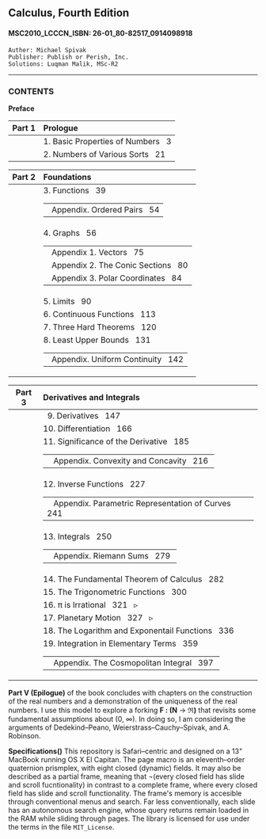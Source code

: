 ## Calculus, Fourth Edition
#### MSC2010_LCCCN_ISBN: 26-01_80-82517_0914098918
```
Auther: Michael Spivak  
Publisher: Publish or Perish, Inc.  
Solutions: Luqman Malik, MSc-R2
```

---
### CONTENTS 

__Preface__

| Part 1   |  Prologue                               |
|----------|:----------------------------------------|
|          |  1. Basic Properties of Numbers &nbsp; 3 |
|          |  2. Numbers of Various Sorts &nbsp; 21   |

| Part 2   |  Foundations                            |
|----------|:----------------------------------------|
|          |  3. Functions &nbsp; 39<table><tr><td>&nbsp; Appendix. Ordered Pairs &nbsp; 54</td></tr></table>|
|          |  4. Graphs &nbsp; 56<table><tr><td>&nbsp; Appendix 1. Vectors &nbsp; 75</td></tr><tr><td style="indent:30px">&nbsp; Appendix 2. The Conic Sections &nbsp; 80</td></tr></tr><tr><td style="indent:30px">&nbsp; Appendix 3. Polar Coordinates &nbsp; 84</td></tr></table>|
|          |  5. Limits &nbsp; 90                     |
|          |  6. Continuous Functions &nbsp; 113      |
|          |  7. Three Hard Theorems &nbsp; 120       |
|          |  8. Least Upper Bounds &nbsp; 131<table><tr><td style="margin-left:30px">&nbsp; Appendix. Uniform Continuity &nbsp; 142</td></tr></table>|

| Part 3   |  Derivatives and Integrals              |
|----------|:----------------------------------------|
|          |  &nbsp;&nbsp;9. Derivatives &nbsp; 147   |
|          |  10. Differentiation &nbsp; 166 |
|          |  11. Significance of the Derivative &nbsp; 185<table><tr><td>&nbsp;&nbsp; Appendix. Convexity and Concavity &nbsp; 216&nbsp;</td></tr></table>|
|          |  12. Inverse Functions &nbsp; 227<table><tr><td>&nbsp;&nbsp; Appendix. Parametric Representation of Curves &nbsp; 241&nbsp;</td></tr></table>|
|          |  13. Integrals &nbsp; 250<table><tr><td style="margin-left:30px">&nbsp;&nbsp; Appendix. Riemann Sums &nbsp; 279&nbsp;</td></tr></table>|
|          |  14. The Fundamental Theorem of Calculus &nbsp; 282|
|          |  15. The Trigonometric Functions &nbsp; 300
|          |  16. &pi; is Irrational &nbsp; 321 &nbsp; &#9657;|
|          |  17. Planetary Motion &nbsp; 327 &nbsp; &#9657; |
|          |  18. The Logarithm and Exponentail Functions &nbsp; 336|
|          |  19. Integration in Elementary Terms &nbsp; 359<table><tr><td style="margin-left:30px">&nbsp;&nbsp; Appendix. The Cosmopolitan Integral &nbsp; 397&nbsp;</td></tr></table>|


__Part V (Epilogue)__ of the book concludes with chapters on the construction of the real numbers and a demonstration of the uniqueness of the real numbers. I use this model to explore a forking  **F : (N** &rarr; **&real;)** that revisits some fundamental assumptions about (0, &#x221e;). In doing so, I am considering the arguments of Dedekind–Peano, Weierstrass–Cauchy–Spivak, and A. Robinson.

__Specifications()__ This repository is Safari–centric and designed on a 13" MacBook running OS X El Capitan. The page macro is an eleventh–order quaternion prismplex, with eight closed (dynamic) fields. It may also be described as a partial frame, meaning that ¬(every closed field has slide and scroll fucntionality) in contrast to a complete frame, where every closed field has slide and scroll functionality. The frame's memory is accesible through conventional menus and search. Far less conventionally, each slide has an autonomous search engine, whose query returns remain loaded in the RAM while sliding through pages. The library is licensed for use under the terms in the file <code>MIT_License</code>.
